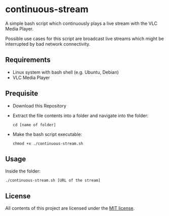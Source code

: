 # continuous-stream

A simple bash script which continuously plays a live stream with the
VLC Media Player.

Possible use cases for this script are broadcast live streams which
might be interrupted by bad network connectivity.

## Requirements

- Linux system with bash shell (e.g. Ubuntu, Debian)
- VLC Media Player

## Prequisite

- Download this Repository

- Extract the file contents into a folder and navigate into the folder:

  `cd [name of folder]`

- Make the bash script executable:

  `chmod +x ./continuous-stream.sh`

## Usage

Inside the folder:

`./continuous-stream.sh [URL of the stream]`

## License

All contents of this project are licensed under the [MIT license](LICENSE).
